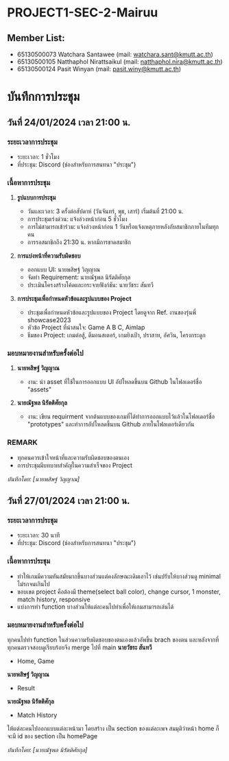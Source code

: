 # PROJECT1-SEC-2-Mairuu

## Member List:

- 65130500073 Watchara Santawee (mail: watchara.sant@kmutt.ac.th)
- 65130500105 Natthaphol Nirattsaikul (mail: natthaphol.nira@kmutt.ac.th)
- 65130500124 Pasit  Winyan (mail: pasit.winy@kmutt.ac.th)

# บันทึกการประชุม
## วันที่ 24/01/2024 เวลา 21:00 น.

### ระยะเวลาการประชุม
- ระยะเวลา: 1 ชั่วโมง
- ที่ประชุม: Discord (ช่องสำหรับการสนทนา "ประชุม")

### เนื้อหาการประชุม
1. **รูปแบบการประชุม**
   - วันและเวลา: 3 ครั้งต่อสัปดาห์ (วันจันทร์, พุธ, เสาร์) เริ่มต้นที่ 21:00 น.
   - การประชุมเร่งด่วน: แจ้งล่วงหน้าก่อน 5 ชั่วโมง
   - การไม่สามารถเข้าร่วม: แจ้งล่วงหน้าก่อน 1 วันหรือแจ้งเหตุภายหลังกับสมาชิกภายในทีมทุกคน
   - การรอสมาชิกถึง 21:30 น. หากมีการขาดสมาชิก

2. **การแบ่งหน้าที่ความรับผิดชอบ**
   - ออกแบบ UI: นายพสิษฐ์ วิญญาณ
   - จัดทำ Requirement: นายณัฐพล นิรัตติศัยกุล
   - ประเมินโครงสร้างโค้ดและกระจายฟังก์ชัน: นายวัชระ สันทวี

3. **การประชุมเพื่อกำหนดหัวข้อและรูปแบบของ Project**
   - ประชุมเพื่อกำหนดหัวข้อและรูปแบบของ Project โดยดูจาก Ref. งานของรุ่นพี่ showcase2023
   - หัวข้อ Project ที่น่าสนใจ: Game A B C, Aimlap
   - ธีมของ Project: เกมต่อสู้, ตีมอนสเตอร์, เกมยิงเป้า, ปราสาท, อัศวิน, โครงกระดูก

### มอบหมายงานสำหรับครั้งต่อไป
1. **นายพสิษฐ์ วิญญาณ**
   - งาน: นำ asset ที่ใช้ในการออกแบบ UI อัปโหลดขึ้นบน Github ในโฟลเดอร์ชื่อ "assets"

2. **นายณัฐพล นิรัตติศัยกุล**
   - งาน: เขียน requirment จากต้นแบบของเกมที่ได้ทำการออกแบบไว้แล้วในโฟลเดอร์ชื่อ "prototypes" และทำการอัปโหลดขึ้นบน Github ภายในโฟลเดอร์เดียวกัน

### REMARK
- ทุกคนควรเข้าใจหน้าที่และความรับผิดชอบของตนเอง
- การประชุมมีบทบาทสำคัญในความสำเร็จของ Project

*บันทึกโดย: [นายพสิษฐ์ วิญญาณ]*

## วันที่ 27/01/2024 เวลา 21:00 น.

### ระยะเวลาการประชุม
- ระยะเวลา: 30 นาที
- ที่ประชุม: Discord (ช่องสำหรับการสนทนา "ประชุม")

### เนื้อหาการประชุม
- ทำให้เกมมีความทันสมัยมากขึ้นบางส่วนแต่คงลักษณะเดิมเอาไว้  เช่นปรับให้บางส่วนดู minimal ไม่รกจนเกินไป
- ขอบเขต project คือต้องมี theme(select ball color), change cursor, 1 monster, match history, responsive 
- แบ่งการทำ function บางส่วนให้แต่ละคนไปทำเพื่อให้เกมสามารถเล่นได้

### มอบหมายงานสำหรับครั้งต่อไป
ทุกคนไปทำ function ในส่วนความรับผิดชอบของตนเองแล้วอัพขึ้น brach ของตน และหลังจากที่ทุกคนตรวจสอบดูเรียบร้อยจึง merge ไปที่ main
**นายวัชระ สันทวี**
- Home, Game

**นายพสิษฐ์ วิญญาณ**
- Result

**นายณัฐพล นิรัตติศักุล**
- Match History

ให้แต่ละคนไปออกแบบแต่ละหน้ามา โดยสร้าง เป็น section ของแต่ละเพจ สมมุติว่าหน้า home ก็จะมี id ของ section เป็น homePage
<section id="homePage"></section>

*บันทึกโดย: [นายณัฐพล นิรัตติศัยกุล]*

